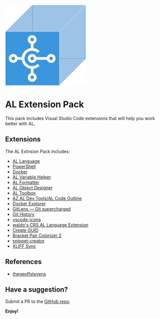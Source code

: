 ![Banner](icon.png)

# AL Extension Pack

This pack includes Visual Studio Code extensions that will help you work better with AL. 

## Extensions

The AL Extnsion Pack includes: 

* [AL Language](ttps://marketplace.visualstudio.com/items?itemName=ms-dynamics-smb.al)
* [PowerShell](https://marketplace.visualstudio.com/items?itemName=ms-vscode.PowerShell)
* [Docker](https://marketplace.visualstudio.com/items?itemName=ms-azuretools.vscode-docker)
* [AL Variable Helper](https://marketplace.visualstudio.com/items?itemName=rasmus.al-var-helper)
* [AL Formatter](https://marketplace.visualstudio.com/items?itemName=rasmus.al-formatter)
* [AL Object Designer](https://marketplace.visualstudio.com/items?itemName=martonsagi.al-object-designer)
* [AL Toolbox](https://marketplace.visualstudio.com/items?itemName=BartPermentier.al-toolbox)
* [AZ AL Dev Tools/AL Code Outline](https://marketplace.visualstudio.com/items?itemName=andrzejzwierzchowski.al-code-outline)
* [Docker Explorer](https://marketplace.visualstudio.com/items?itemName=formulahendry.docker-explorer)
* [GitLens — Git supercharged](https://marketplace.visualstudio.com/items?itemName=eamodio.gitlens)
* [Git History](https://marketplace.visualstudio.com/items?itemName=donjayamanne.githistory)
* [vscode-icons](https://marketplace.visualstudio.com/items?itemName=vscode-icons-team.vscode-icons)
* [waldo's CRS AL Language Extension](https://marketplace.visualstudio.com/items?itemName=waldo.crs-al-language-extension)
* [Create GUID](https://marketplace.visualstudio.com/items?itemName=nwallace.createGUID)
* [Bracket Pair Colorizer 2](https://marketplace.visualstudio.com/items?itemName=CoenraadS.bracket-pair-colorizer-2)
* [snippet-creator](https://marketplace.visualstudio.com/items?itemName=nikitaKunevich.snippet-creator)
* [XLIFF Sync](https://marketplace.visualstudio.com/items?itemName=rvanbekkum.xliff-sync)

## References

* [thegeoffstevens](https://dev.to/thegeoffstevens/how-to-create-your-own-vs-code-extension-pack-nab)

## Have a suggestion? 

Submit a PR to the [GitHub repo](https://github.com/edyspider/ALExtensionPack). 

**Enjoy!**
